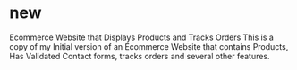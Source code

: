 # new
Ecommerce Website that Displays Products and Tracks Orders
This is a copy of my Initial version of an Ecommerce Website that contains Products,
Has Validated Contact forms, tracks orders and several other features.
